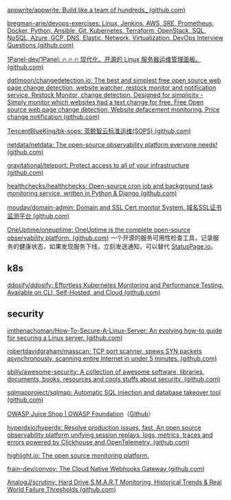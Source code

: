 
[appwrite/appwrite: Build like a team of hundreds_ (github.com)](https://github.com/appwrite/appwrite)

[bregman-arie/devops-exercises: Linux, Jenkins, AWS, SRE, Prometheus, Docker, Python, Ansible, Git, Kubernetes, Terraform, OpenStack, SQL, NoSQL, Azure, GCP, DNS, Elastic, Network, Virtualization. DevOps Interview Questions (github.com)](https://github.com/bregman-arie/devops-exercises)

[1Panel-dev/1Panel: 🔥 🔥 🔥 现代化、开源的 Linux 服务器运维管理面板。 (github.com)](https://github.com/1Panel-dev/1Panel)

[dgtlmoon/changedetection.io: The best and simplest free open source web page change detection, website watcher, restock monitor and notification service. Restock Monitor, change detection. Designed for simplicity - Simply monitor which websites had a text change for free. Free Open source web page change detection, Website defacement monitoring, Price change notification (github.com)](https://github.com/dgtlmoon/changedetection.io)

[TencentBlueKing/bk-sops: 蓝鲸智云标准运维(SOPS) (github.com)](https://github.com/TencentBlueKing/bk-sops)

[netdata/netdata: The open-source observability platform everyone needs! (github.com)](https://github.com/netdata/netdata)

[gravitational/teleport: Protect access to all of your infrastructure (github.com)](https://github.com/gravitational/teleport/)

[healthchecks/healthchecks: Open-source cron job and background task monitoring service, written in Python & Django (github.com)](https://github.com/healthchecks/healthchecks)

[mouday/domain-admin: Domain and SSL Cert monitor System. 域名SSL证书监测平台 (github.com)](https://github.com/mouday/domain-admin)

[OneUptime/oneuptime: OneUptime is the complete open-source observability platform. (github.com)](https://github.com/OneUptime/oneuptime)
一个开源的服务可用性检查工具，记录服务的健康状态，如果发现服务下线，立刻发送通知，可以替代 [StatusPage.io](https://www.statuspage.io/)。


## k8s

[ddosify/ddosify: Effortless Kubernetes Monitoring and Performance Testing. Available on CLI, Self-Hosted, and Cloud (github.com)](https://github.com/ddosify/ddosify)


## security

[imthenachoman/How-To-Secure-A-Linux-Server: An evolving how-to guide for securing a Linux server. (github.com)](https://github.com/imthenachoman/How-To-Secure-A-Linux-Server)

[robertdavidgraham/masscan: TCP port scanner, spews SYN packets asynchronously, scanning entire Internet in under 5 minutes. (github.com)](https://github.com/robertdavidgraham/masscan)

[sbilly/awesome-security: A collection of awesome software, libraries, documents, books, resources and cools stuffs about security. (github.com)](https://github.com/sbilly/awesome-security)

[sqlmapproject/sqlmap: Automatic SQL injection and database takeover tool (github.com)](https://github.com/sqlmapproject/sqlmap)

[OWASP Juice Shop | OWASP Foundation](https://owasp.org/www-project-juice-shop/)（[Github](https://github.com/juice-shop/juice-shop)）



[hyperdxio/hyperdx: Resolve production issues, fast. An open source observability platform unifying session replays, logs, metrics, traces and errors powered by Clickhouse and OpenTelemetry. (github.com)](https://github.com/hyperdxio/hyperdx)

[highlight.io: The open source monitoring platform.](https://www.highlight.io/)

[frain-dev/convoy: The Cloud Native Webhooks Gateway (github.com)](https://github.com/frain-dev/convoy)

[AnalogJ/scrutiny: Hard Drive S.M.A.R.T Monitoring, Historical Trends & Real World Failure Thresholds (github.com)](https://github.com/AnalogJ/scrutiny)